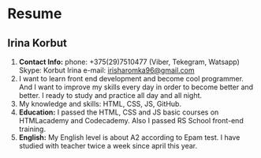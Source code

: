 # Resume

## Irina Korbut

1. **Contact Info:**
   phone: +375(29)7510477 (Viber, Tekegram, Watsapp)
   Skype: Korbut Irina
   e-mail: irisharomka96@gmail.com
1. I want to learn front end development and become cool programmer. And I want to improve my skills every day in order to become better and better.
   I ready to study and practice all day and all night.
1. My knowledge and skills: HTML, CSS, JS, GitHub.
1. **Education:** I passed the HTML, CSS and JS basic courses on HTMLacademy and Codecademy. Also I passed RS School front-end training.
1. **English:** My English level is about A2 according to Epam test. I have studied with teacher twice a week since april this year.
